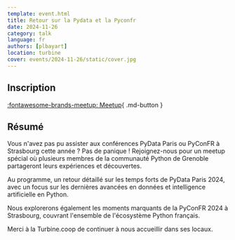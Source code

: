 ```yaml
---
template: event.html
title: Retour sur la Pydata et la Pyconfr
date: 2024-11-26
category: talk
language: fr
authors: [plbayart]
location: turbine
cover: events/2024-11-26/static/cover.jpg
---
```


## Inscription

[:fontawesome-brands-meetup: Meetup](https://www.meetup.com/groupe-dutilisateurs-python-grenoble/events/303769376/){ .md-button }

## Résumé

Vous n'avez pas pu assister aux conférences PyData Paris ou PyConFR à Strasbourg cette année ? Pas de panique ! Rejoignez-nous pour un meetup spécial où plusieurs membres de la communauté Python de Grenoble partageront leurs expériences et découvertes.

Au programme, un retour détaillé sur les temps forts de PyData Paris 2024, avec un focus sur les dernières avancées en données et intelligence artificielle en Python.

Nous explorerons également les moments marquants de la PyConFR 2024 à Strasbourg, couvrant l'ensemble de l'écosystème Python français.

Merci à la Turbine.coop de continuer à nous accueillir dans ses locaux.